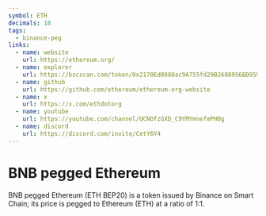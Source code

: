 ```yaml
---
symbol: ETH
decimals: 18
tags:
  - binance-peg
links:
  - name: website
    url: https://ethereum.org/
  - name: explorer
    url: https://bscscan.com/token/0x2170Ed0880ac9A755fd29B2688956BD959F933F8
  - name: github
    url: https://github.com/ethereum/ethereum-org-website
  - name: x
    url: https://x.com/ethdotorg
  - name: youtube
    url: https://youtube.com/channel/UCNOfzGXD_C9YMYmnefmPH0g
  - name: discord
    url: https://discord.com/invite/CetY6Y4
---
```


# BNB pegged Ethereum

BNB pegged Ethereum (ETH BEP20) is a token issued by Binance on Smart Chain; its price is pegged to Ethereum (ETH) at a ratio of 1:1.

